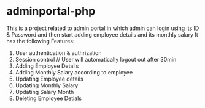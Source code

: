 # adminportal-php

This is a project related to admin portal in which admin can login using its ID & Password and then start adding employee details and its monthly salary
It has the following Features:
1. User authentication & authrization
2. Session control // User will automatically logout out after 30min
3. Adding Employee Details
4. Adding Monthly Salary according to employee
5. Updating Employee details
6. Updating Monthly Salary
7. Updating Salary Month
8. Deleting Employee Detials
